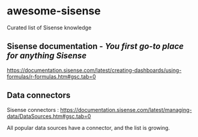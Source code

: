 # awesome-sisense

Curated list of Sisense knowledge

## Sisense documentation - _You first go-to place for anything Sisense_

https://documentation.sisense.com/latest/creating-dashboards/using-formulas/r-formulas.htm#gsc.tab=0



## Data connectors 

Sisense connectors : https://documentation.sisense.com/latest/managing-data/DataSources.htm#gsc.tab=0

All popular data sources have a connector, and the list is growing.

